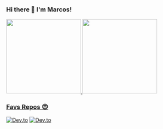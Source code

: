 ### Hi there 👋 I'm Marcos!

<div>
  <a href="https://github.com/MarcosATSF">   
  <img height="200em" src="https://github-readme-stats.vercel.app/api?username=MarcosATSF&theme=radical&show_icons=true"/>
  <img height="200em" src="https://github-readme-stats.vercel.app/api/top-langs/?username=MarcosATSF&layout=compact&langs_count=16&theme=radical"/>
</div>

### Favs Repos 😍
[![Dev.to](https://github-readme-stats.vercel.app/api/pin/?username=MarcosATSF&repo=PacmanGameOCLM)](https://github.com/marcosatsf/PacmanGameOCLM)
[![Dev.to](https://github-readme-stats.vercel.app/api/pin/?username=MarcosATSF&repo=Dogolins)](https://github.com/marcosatsf/Dogolins)

<!--
TODO
**marcosatsf/marcosatsf** is a ✨ _special_ ✨ repository because its `README.md` (this file) appears on your GitHub profile.

Here are some ideas to get you started:

- 🔭 I’m currently working on ...
- 🌱 I’m currently learning ...
- 👯 I’m looking to collaborate on ...
- 🤔 I’m looking for help with ...
- 💬 Ask me about ...
- 📫 How to reach me: ...
- 😄 Pronouns: ...
- ⚡ Fun fact: ...
-->
